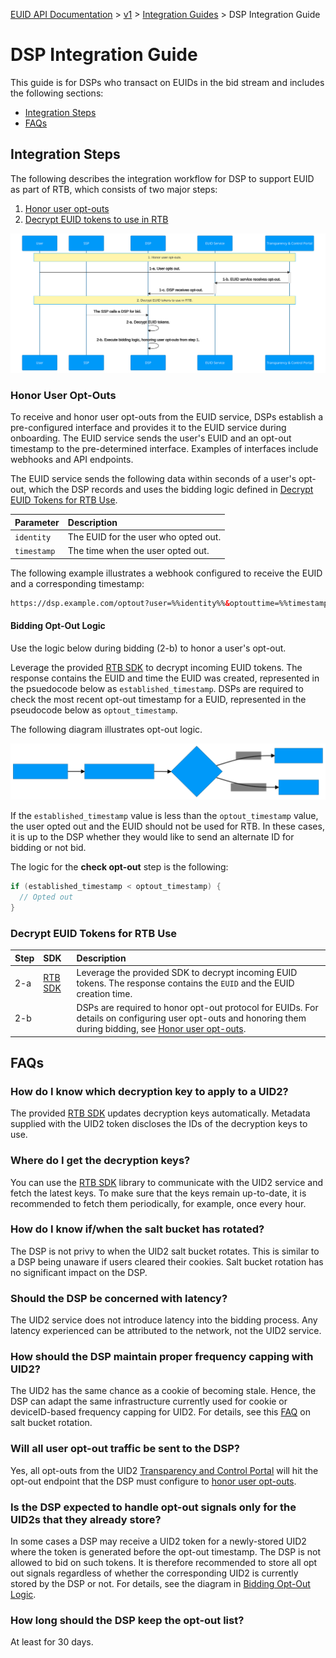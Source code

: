 [EUID API Documentation](../../README.md) > [v1](../README.md) > [Integration Guides](README.md) > DSP Integration Guide

# DSP Integration Guide

This guide is for DSPs who transact on EUIDs in the bid stream and includes the following sections:

* [Integration Steps](#integration-steps)
* [FAQs](#faqs)

## Integration Steps 

The following describes the integration workflow for DSP to support EUID as part of RTB, which consists of two major steps:
1. [Honor user opt-outs](#honor-user-opt-outs)
2. [Decrypt EUID tokens to use in RTB](#decrypt-euid-tokens-for-rtb-use)

![DSP Flow](./dsp-guide-flow-mermaid.svg)

### Honor User Opt-Outs

To receive and honor user opt-outs from the EUID service, DSPs establish a pre-configured interface and provides it to the EUID service during onboarding. The EUID service sends the user's EUID and an opt-out timestamp to the pre-determined interface. Examples of interfaces include webhooks and API endpoints.

The EUID service sends the following data within seconds of a user's opt-out, which the DSP records and uses the bidding logic defined in [Decrypt EUID Tokens for RTB Use](#decrypt-euid-tokens-for-rtb-use).

| Parameter | Description |
| :--- | :--- |
| `identity` | The EUID for the user who opted out. |
| `timestamp` | The time when the user opted out. |


The following example  illustrates a webhook configured to receive the EUID and a corresponding timestamp:

```html
https://dsp.example.com/optout?user=%%identity%%&optouttime=%%timestamp%%
```
#### Bidding Opt-Out Logic

Use the logic below during bidding (2-b) to honor a user's opt-out.

Leverage the provided [RTB SDK](../sdks/dsp-client-rtb-sdk.md) to decrypt incoming EUID tokens. The response contains the EUID and time the EUID was created, represented in the psuedocode below as `established_timestamp`. DSPs are required to check the most recent opt-out timestamp for a EUID, represented in the pseudocode below as `optout_timestamp`. 

The following diagram illustrates opt-out logic.

![DSP Opt-Out Check](./dsp-guide-optout-check-mermaid.svg)

If the `established_timestamp` value is less than the `optout_timestamp` value, the user opted out and the EUID should not be used for RTB. In these cases, it is up to the DSP whether they would like to send an alternate ID for bidding or not bid.

The logic for the <b>check opt-out</b> step is the following:

```java
if (established_timestamp < optout_timestamp) {
  // Opted out
}
```

### Decrypt EUID Tokens for RTB Use

| Step | SDK | Description |
| :--- | :--- | :--- |
| 2-a | [RTB SDK](../sdks/dsp-client-rtb-sdk.md)  | Leverage the provided SDK to decrypt incoming EUID tokens. The response contains the `EUID` and the EUID creation time. |
| 2-b | | DSPs are required to honor opt-out protocol for EUIDs. For details on configuring user opt-outs and honoring them during bidding, see [Honor user opt-outs](#honor-user-opt-outs). |

## FAQs
### How do I know which decryption key to apply to a UID2?
The provided [RTB SDK](../sdks/dsp-client-rtb-sdk.md) updates decryption keys automatically. Metadata supplied with the UID2 token discloses the IDs of the decryption keys to use. 

### Where do I get the decryption keys?
You can use the [RTB SDK](../sdks/dsp-client-rtb-sdk.md) library to communicate with the UID2 service and fetch the latest keys. To make sure that the keys remain up-to-date, it is recommended to fetch them periodically, for example, once every hour. 

### How do I know if/when the salt bucket has rotated?
The DSP is not privy to when the UID2 salt bucket rotates. This is similar to a DSP being unaware if users cleared their cookies. Salt bucket rotation has no significant impact on the DSP.  

### Should the DSP be concerned with latency?
The UID2 service does not introduce latency into the bidding process. Any latency experienced can be attributed to the network, not the UID2 service.

### How should the DSP maintain proper frequency capping with UID2?
The UID2 has the same chance as a cookie of becoming stale. Hence, the DSP can adapt the same infrastructure currently used for cookie or deviceID-based frequency capping for UID2. For details, see this [FAQ](../guides/advertiser-dataprovider-guide.md#how-do-i-know-when-to-refresh-the-euid-due-to-salt-bucket-rotation) on salt bucket rotation. 

### Will all user opt-out traffic be sent to the DSP?
Yes, all opt-outs from the UID2 [Transparency and Control Portal](https://transparentadvertising.eu/) will hit the opt-out endpoint that the DSP must configure to [honor user opt-outs](#honor-user-opt-outs).

### Is the DSP expected to handle opt-out signals only for the UID2s that they already store?
In some cases a DSP may receive a UID2 token for a newly-stored UID2 where the token is generated before the opt-out timestamp. The DSP is not allowed to bid on such tokens. It is therefore recommended to store all opt out signals regardless of whether the corresponding UID2 is currently stored by the DSP or not. For details, see the diagram in [Bidding Opt-Out Logic](#bidding-opt-out-logic).

### How long should the DSP keep the opt-out list?
At least for 30 days.
